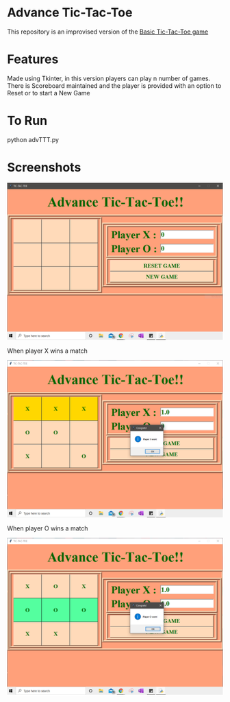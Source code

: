 # Advance Tic-Tac-Toe
This repository is an improvised version of the [Basic Tic-Tac-Toe game](https://github.com/pallavivaswani/basic-tic-tac-toe)

# Features
Made using Tkinter, in this version players can play n number of games. 
There is Scoreboard maintained and the player is provided with an option to Reset or to start a New Game

# To Run
python advTTT.py

# Screenshots

![](output/output.PNG)

When player X wins a match

![](output/playerX_won.PNG)

When player O wins a match

![](output/playerO_won.PNG)
